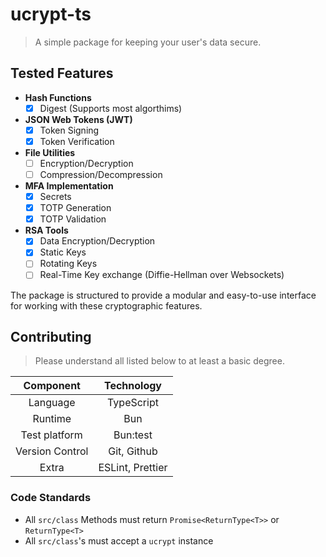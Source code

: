# ucrypt-ts

> A simple package for keeping your user's data secure.

## Tested Features

- **Hash Functions**
  - [x] Digest (Supports most algorthims)
- **JSON Web Tokens (JWT)**
  - [x] Token Signing
  - [x] Token Verification
- **File Utilities**
  - [ ] Encryption/Decryption
  - [ ] Compression/Decompression
- **MFA Implementation**
  - [x] Secrets
  - [x] TOTP Generation
  - [x] TOTP Validation  
- **RSA Tools**
  - [x] Data Encryption/Decryption
  - [x] Static Keys
  - [ ] Rotating Keys
  - [ ] Real-Time Key exchange (Diffie-Hellman over Websockets)

The package is structured to provide a modular and easy-to-use interface for working with these cryptographic features.

## Contributing

> Please understand all listed below to at least a basic degree.

| Component        | Technology         |
|:----------------:|:------------------:|
| Language         | TypeScript         |
| Runtime          | Bun                |
| Test platform    | Bun:test           |
| Version Control  | Git, Github        |
| Extra            | ESLint, Prettier   |

### Code Standards

- All `src/class` Methods must return `Promise<ReturnType<T>>` or `ReturnType<T>`
- All `src/class`'s must accept a `ucrypt` instance
